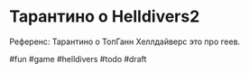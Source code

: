 # Тарантино о Helldivers2

Референс: Тарантино о ТопГанн
Хеллдайверс это про геев.

#fun #game #helldivers #todo
#draft